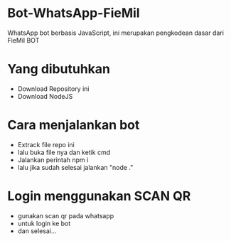 # Bot-WhatsApp-FieMil

WhatsApp bot berbasis JavaScript, ini merupakan pengkodean dasar dari FieMil BOT

# Yang dibutuhkan
 * Download Repository ini
 * Download NodeJS
   
# Cara menjalankan bot
 * Extrack file repo ini
 * lalu buka file nya dan ketik cmd
 * Jalankan perintah npm i
 * lalu jika sudah selesai jalankan "node ."

# Login menggunakan SCAN QR
 * gunakan scan qr pada whatsapp
 * untuk login ke bot
 * dan selesai...
